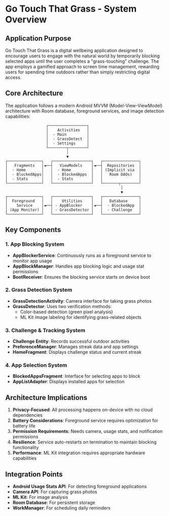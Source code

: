 # Go Touch That Grass - System Overview

## Application Purpose

Go Touch That Grass is a digital wellbeing application designed to encourage users to engage with the natural world by temporarily blocking selected apps until the user completes a "grass-touching" challenge. The app employs a gamified approach to screen time management, rewarding users for spending time outdoors rather than simply restricting digital access.

## Core Architecture

The application follows a modern Android MVVM (Model-View-ViewModel) architecture with Room database, foreground services, and image detection capabilities:

```
                  ┌─────────────────┐
                  │    Activities   │
                  │  - Main         │
                  │  - GrassDetect  │
                  │  - Settings     │
                  └────────┬────────┘
                           │
                           ▼
┌───────────────┐   ┌─────────────────┐   ┌────────────────┐
│   Fragments   │◄──┤   ViewModels    │◄──┤  Repositories  │
│  - Home       │   │  - Home         │   │ (Implicit via  │
│  - BlockedApps│   │  - BlockedApps  │   │   Room DAOs)   │
│  - Stats      │   │  - Stats        │   │                │
└───────────────┘   └─────────────────┘   └───────┬────────┘
                                                   │
                                                   ▼
┌───────────────┐   ┌─────────────────┐   ┌────────────────┐
│  Foreground   │   │    Utilities    │   │   Database     │
│    Service    │◄──┤ - AppBlocker    │◄──┤  - BlockedApp  │
│ (App Monitor) │   │ - GrassDetector │   │  - Challenge   │
└───────────────┘   └─────────────────┘   └────────────────┘
```

## Key Components

### 1. App Blocking System
- **AppBlockerService**: Continuously runs as a foreground service to monitor app usage
- **AppBlockManager**: Handles app blocking logic and usage stat permissions
- **BootReceiver**: Ensures the blocking service starts on device boot

### 2. Grass Detection System
- **GrassDetectionActivity**: Camera interface for taking grass photos
- **GrassDetector**: Uses two verification methods:
  - Color-based detection (green pixel analysis)
  - ML Kit image labeling for identifying grass-related objects

### 3. Challenge & Tracking System
- **Challenge Entity**: Records successful outdoor activities
- **PreferenceManager**: Manages streak data and app settings
- **HomeFragment**: Displays challenge status and current streak

### 4. App Selection System
- **BlockedAppsFragment**: Interface for selecting apps to block
- **AppListAdapter**: Displays installed apps for selection

## Architecture Implications

1. **Privacy-Focused**: All processing happens on-device with no cloud dependencies
2. **Battery Considerations**: Foreground service requires optimization for battery life
3. **Permission Requirements**: Needs camera, usage stats, and notification permissions
4. **Resilience**: Service auto-restarts on termination to maintain blocking functionality
5. **Performance**: ML Kit integration requires appropriate hardware capabilities

## Integration Points

- **Android Usage Stats API**: For detecting foreground applications
- **Camera API**: For capturing grass photos
- **ML Kit**: For image analysis
- **Room Database**: For persistent storage
- **WorkManager**: For scheduling daily reminders